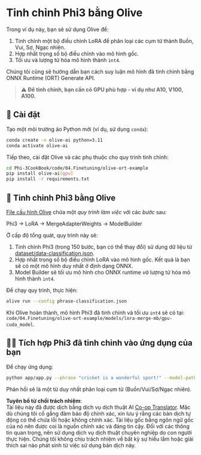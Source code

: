 <!--
CO_OP_TRANSLATOR_METADATA:
{
  "original_hash": "4164123a700fecd535d850f09506d72a",
  "translation_date": "2025-07-16T16:04:47+00:00",
  "source_file": "code/03.Finetuning/olive-ort-example/README.md",
  "language_code": "vi"
}
-->
# Tinh chỉnh Phi3 bằng Olive

Trong ví dụ này, bạn sẽ sử dụng Olive để:

1. Tinh chỉnh một bộ điều chỉnh LoRA để phân loại các cụm từ thành Buồn, Vui, Sợ, Ngạc nhiên.
1. Hợp nhất trọng số bộ điều chỉnh vào mô hình gốc.
1. Tối ưu và lượng tử hóa mô hình thành `int4`.

Chúng tôi cũng sẽ hướng dẫn bạn cách suy luận mô hình đã tinh chỉnh bằng ONNX Runtime (ORT) Generate API.

> **⚠️ Để tinh chỉnh, bạn cần có GPU phù hợp - ví dụ như A10, V100, A100.**

## 💾 Cài đặt

Tạo một môi trường ảo Python mới (ví dụ, sử dụng `conda`):

```bash
conda create -n olive-ai python=3.11
conda activate olive-ai
```

Tiếp theo, cài đặt Olive và các phụ thuộc cho quy trình tinh chỉnh:

```bash
cd Phi-3CookBook/code/04.Finetuning/olive-ort-example
pip install olive-ai[gpu]
pip install -r requirements.txt
```

## 🧪 Tinh chỉnh Phi3 bằng Olive
[File cấu hình Olive](../../../../../code/03.Finetuning/olive-ort-example/phrase-classification.json) chứa một *quy trình làm việc* với các *bước* sau:

Phi3 -> LoRA -> MergeAdapterWeights -> ModelBuilder

Ở cấp độ tổng quát, quy trình này sẽ:

1. Tinh chỉnh Phi3 (trong 150 bước, bạn có thể thay đổi) sử dụng dữ liệu từ [dataset/data-classification.json](../../../../../code/03.Finetuning/olive-ort-example/dataset/dataset-classification.json).
1. Hợp nhất trọng số bộ điều chỉnh LoRA vào mô hình gốc. Kết quả là bạn sẽ có một mô hình duy nhất ở định dạng ONNX.
1. Model Builder sẽ tối ưu mô hình cho ONNX runtime *và* lượng tử hóa mô hình thành `int4`.

Để chạy quy trình, thực hiện:

```bash
olive run --config phrase-classification.json
```

Khi Olive hoàn thành, mô hình Phi3 đã tinh chỉnh và tối ưu `int4` sẽ có tại: `code/04.Finetuning/olive-ort-example/models/lora-merge-mb/gpu-cuda_model`.

## 🧑‍💻 Tích hợp Phi3 đã tinh chỉnh vào ứng dụng của bạn

Để chạy ứng dụng:

```bash
python app/app.py --phrase "cricket is a wonderful sport!" --model-path models/lora-merge-mb/gpu-cuda_model
```

Phản hồi sẽ là một từ duy nhất phân loại cụm từ (Buồn/Vui/Sợ/Ngạc nhiên).

**Tuyên bố từ chối trách nhiệm**:  
Tài liệu này đã được dịch bằng dịch vụ dịch thuật AI [Co-op Translator](https://github.com/Azure/co-op-translator). Mặc dù chúng tôi cố gắng đảm bảo độ chính xác, xin lưu ý rằng các bản dịch tự động có thể chứa lỗi hoặc không chính xác. Tài liệu gốc bằng ngôn ngữ gốc của nó nên được coi là nguồn chính xác và đáng tin cậy. Đối với các thông tin quan trọng, nên sử dụng dịch vụ dịch thuật chuyên nghiệp do con người thực hiện. Chúng tôi không chịu trách nhiệm về bất kỳ sự hiểu lầm hoặc giải thích sai nào phát sinh từ việc sử dụng bản dịch này.